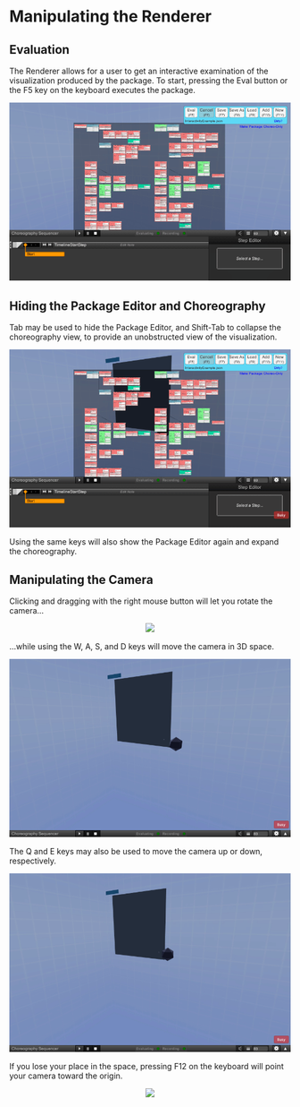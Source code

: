 # Manipulating the Renderer

## Evaluation
The Renderer allows for a user to get an interactive examination of the visualization produced by the package.  To start, pressing the Eval button or the F5 key on the keyboard executes the package.
   <p style="text-align: center;"> <img src="../WikiImages/mainview/mainview0.gif"/> </p>

## Hiding the Package Editor and Choreography
Tab may be used to hide the Package Editor, and Shift-Tab to collapse the choreography view, to provide an unobstructed view of the visualization.
   <p style="text-align: center;"> <img src="../WikiImages/mainview/mainview1.gif"/> </p>
Using the same keys will also show the Package Editor again and expand the choreography.

## Manipulating the Camera
Clicking and dragging with the right mouse button will let you rotate the camera...
   <p style="text-align: center;"> <img src="../WikiImages/mainview/mainview2.gif"/> </p>
...while using the W, A, S, and D keys will move the camera in 3D space.
   <p style="text-align: center;"> <img src="../WikiImages/mainview/mainview3.gif"/> </p>
The Q and E keys may also be used to move the camera up or down, respectively.
   <p style="text-align: center;"> <img src="../WikiImages/mainview/mainview4.gif"/> </p>
If you lose your place in the space, pressing F12 on the keyboard will point your camera toward the origin.
   <p style="text-align: center;"> <img src="../WikiImages/mainview/mainview5.gif"/> </p>

